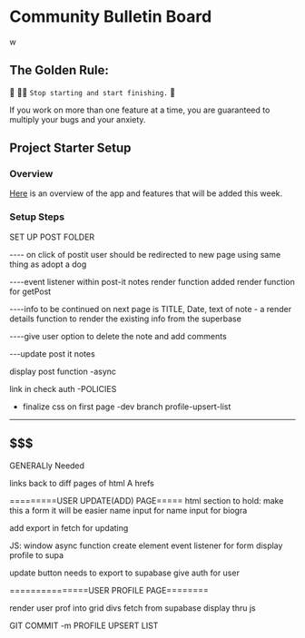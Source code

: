 # Community Bulletin Board
w
## The Golden Rule:

🦸 🦸‍♂️ `Stop starting and start finishing.` 🏁

If you work on more than one feature at a time, you are guaranteed to multiply your bugs and your anxiety.

## Project Starter Setup

### Overview

[Here](https://whimsical.com/page-wireframes-QKB9N3bD8HbmJDt12t5AHE) is an overview of the app and features that will be added this week.

### Setup Steps

SET UP POST FOLDER

---- on click of postit user should be redirected to new page
    using same thing as adopt a dog

----event listener within post-it notes render function
    added render function for getPost
    
----info to be continued on next page is TITLE, Date, text of note  - a render details function to render the existing info from the superbase

----give user option to delete the note and add comments

---update post it notes

display post function -async 

link in check auth
-POLICIES 

- finalize css on first page 
-dev branch profile-upsert-list
----------------------------------
$$$$$$$$$$$$$$$$$$$$$$$$$$$$$$$$$$$$$$$
----------------------------------
GENERALly Needed

links back to diff pages of html A hrefs

=========USER UPDATE(ADD) PAGE=====
html section to hold: make this a form it will be easier 
name
input for name
input for biogra

add export in fetch for updating

JS: 
window
async function create element
event listener for form
display profile to supa

update button
needs to export to supabase
give auth for user


===============USER PROFILE PAGE========

render user prof into grid divs
fetch from supabase 
display thru js

GIT COMMIT -m PROFILE UPSERT LIST